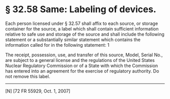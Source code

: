 # § 32.58   Same: Labeling of devices.

Each person licensed under § 32.57 shall affix to each source, or storage container for the source, a label which shall contain sufficient information relative to safe use and storage of the source and shall include the following statement or a substantially similar statement which contains the information called for in the following statement: 
1

The receipt, possession, use, and transfer of this source, Model, Serial No., are subject to a general license and the regulations of the United States Nuclear Regulatory Commission or of a State with which the Commission has entered into an agreement for the exercise of regulatory authority. Do not remove this label.



---

[N] [72 FR 55929, Oct. 1, 2007]




